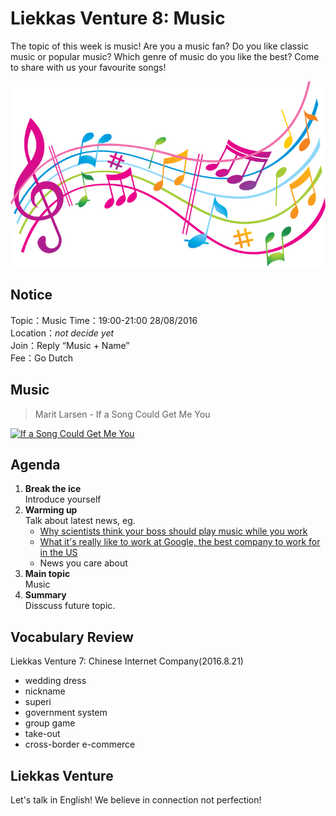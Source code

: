 
# Liekkas Venture 8: Music 

The topic of this week is music! Are you a music fan?
Do you like classic music or popular music? 
Which genre of music do you like the best? Come to share with us your favourite songs!


![music](./images/music.jpg "music")

## Notice

Topic：Music
Time：19:00-21:00 28/08/2016  
Location：*not decide yet*  
Join：Reply “Music + Name”   
Fee：Go Dutch

## Music

> Marit Larsen - If a Song Could Get Me You

[![If a Song Could Get Me You](http://img.youtube.com/vi/Qje3U2eRuQ0/0.jpg)](https://www.youtube.com/watch?v=Qje3U2eRuQ0)
	

## Agenda

1. **Break the ice**  
    Introduce yourself
2. **Warming up**   
    Talk about latest news, eg.
	- [Why scientists think your boss should play music while you work](https://www.washingtonpost.com/news/wonk/wp/2016/08/26/why-scientists-think-your-boss-should-play-music-while-you-work/)
	- [What it's really like to work at Google, the best company to work for in the US](http://www.businessinsider.com/google-best-things-about-working-at-2016-8)
    - News you care about
3. **Main topic**  
	Music
4. **Summary**   
    Disscuss future topic.

## Vocabulary Review

Liekkas Venture 7: Chinese Internet Company(2016.8.21)  

- wedding dress
- nickname
- superi
- government system
- group game
- take-out
- cross-border e-commerce

## Liekkas Venture

Let's talk in English!
We believe in connection not perfection!
